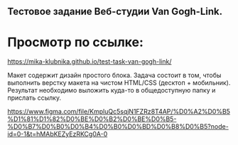 ## Тестовое задание Веб-студии Van Gogh-Link.

# Просмотр по ссылке: 
https://mika-klubnika.github.io/test-task-van-gogh-link/ 

Макет содержит дизайн простого блока. Задача состоит в том, чтобы выполнить верстку макета на чистом HTML/CSS (десктоп + мобильник). Результат необходимо выложить куда-то в общедоступную папку и прислать ссылку.

https://www.figma.com/file/KmpluQc5sqjN1FZRz8T4AP/%D0%A2%D0%B5%D1%81%D1%82%D0%BE%D0%B2%D0%BE%D0%B5-%D0%B7%D0%B0%D0%B4%D0%B0%D0%BD%D0%B8%D0%B5?node-id=0-1&t=hMAbKEZyEzRKCg0A-0

